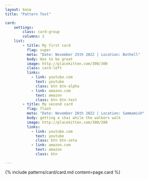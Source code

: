 ```yaml
---
layout: base
title: "Pattern Test"

card:
    settings:
        class: card-group
        columns: 2
    list:
        - title: My first card
          flag: super
          meta: "Date: November 25th 2022 | Location: Bothell"
          body: Has to be great
          image: http://placekitten.com/300/300
          class: card-left
          links:
            - link: youtube.com
              text: youtube
              class: btn btn-alpha
            - link: amazon.com
              text: amazon
              class: btn btn-text
        - title: My second card
          flag: flash
          meta: "Date: November 26th 2022 | Location: Sammamish"
          body: getting a chai while the walkers walk
          image: http://placekitten.com/300/200
          links:
            - link: youtube.com
              text: youtube
              class: btn btn-zeta
            - link: amazon.com
              text: amazon
              class: btn

---
```



{% include patterns/card/card.md content=page.card %}